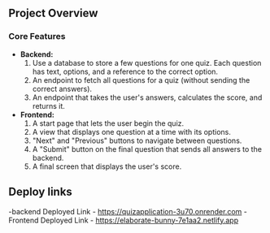 ## Project Overview
### **Core Features**

- **Backend:**
    1. Use a database to store a few questions for one quiz. Each question has text, options, and a reference to the correct option.
    2. An endpoint to fetch all questions for a quiz (without sending the correct answers).
    3. An endpoint that takes the user's answers, calculates the score, and returns it.
- **Frontend:**
    1. A start page that lets the user begin the quiz.
    2. A view that displays one question at a time with its options.
    3. "Next" and "Previous" buttons to navigate between questions.
    4. A "Submit" button on the final question that sends all answers to the backend.
    5. A final screen that displays the user's score.

## Deploy links
-backend Deployed Link - https://quizapplication-3u70.onrender.com
-Frontend Deployed Link - https://elaborate-bunny-7e1aa2.netlify.app
